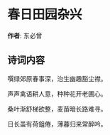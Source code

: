 # 春日田园杂兴

**作者**: 东必曾

## 诗词内容

噀绿郊原春事深，治生幽趣豁尘襟。

声声禽语耕人意，种种花开老圃心。

桑叶渐舒梯欲整，麦苗暗长路难寻。

日长虽有荷鉏倦，薄暮归来常醉吟。

